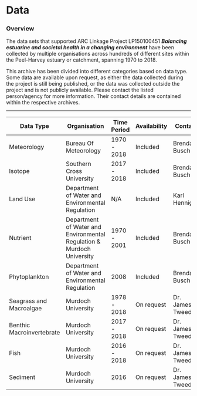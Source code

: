# Data

### Overview

The data sets that supported ARC Linkage Project LP150100451 ***Balancing estuarine and societal health in a changing environment*** have been collected by multiple organisations across hundreds of different sites within the Peel-Harvey estuary or catchment, spanning 1970 to 2018.

This archive has been divided into different categories based on data type. Some data are available upon request, as either the data collected during the project is still being published, or the data was collected outside the project and is not publicly available. Please contact the listed person/agency for more information. Their contact details are contained within the respective archives.


---

| Data Type                 | Organisation              | Time Period | Availability | Contact            |
| ------------------------- | ------------------------- | ----------- | ------------ | ------------------ |
| Meteorology               | Bureau Of Meteorology     | 1970 - 2018 | Included     | Brendan Busch      |
| Isotope                   | Southern Cross University | 2017 - 2018 | Included     | Brendan Busch      |
| Land Use                  | Department of Water and Environmental Regulation | N/A         | Included     | Karl Hennig        |
| Nutrient                  | Department of Water and Environmental Regulation & Murdoch University        | 1970 - 2001 | Included     | Brendan Busch      |
| Phytoplankton             | Department of Water and Environmental Regulation                      | 2008        | Included     | Brendan Busch      |
| Seagrass and Macroalgae                | Murdoch University        | 1978 - 2018 | On request   | Dr. James Tweedley |
| Benthic Macroinvertebrate | Murdoch University        | 2017 - 2018 | On request   | Dr. James Tweedley |
| Fish                      | Murdoch University        | 2016 - 2018 | On request   | Dr. James Tweedley |
| Sediment                  | Murdoch University        | 2016        | On request   | Dr. James Tweedley |

<!--
### Summary plot of key hydrologic and nutrient data

<img src="https://github.com/AquaticEcoDynamics/Peel_ARC/blob/master/Images/WaterQuality.png">

**Figure.** Example summary plot of key hydrologic and nutrient data. The brown arrows indicate the time the Dawesville Cut was contructed. Other summary plots and analysis of data are available in the enclosed reports.
-->